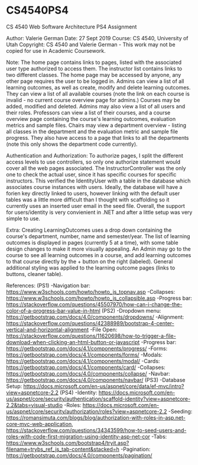 # CS4540PS4
CS 4540 Web Software Architecture PS4 Assignment

Author: Valerie German
Date: 27 Sept 2019
Course: CS 4540, University of Utah
Copyright: CS 4540 and Valerie German - This work may not be copied for use in Academic Coursework.

Note:
		The home page contains links to pages, listed with the associated user type authorized to access them. The instructor
	list contains links to two different classes. The home page may be accessed by anyone, any other page requires the user
	to be logged in.
		Admins can view a list of all learning outcomes, as well as create, modify and delete learning outcomes. They can view
	a list of all available courses (note the link on each course is invalid - no current course overview page for admins.)
	Courses may be added, modified and deleted. Admins may also view a list of all users and their roles.
		Professors can view a list of their courses, and a course overview page containing the course's learning outcomes,
	evaluation metrics and sample files.
		Chairs may view a department overview - listing all classes in the department and the evaluation metric and sample file
	progress. They also have access to a page that links to all the departments (note this only shows the department code 
	currently).

Authentication and Authorization:
		To authorize pages, I split the different access levels to use controllers, so only one authorize statement would
	cover all the web pages associated. The InstructorController was the only one to check the actual user, since it has
	specific courses for specific instructors. This verified the IdentityUser with a table in the database which associates
	course instances with users. Ideally, the database will have a forien key directly linked to users, however linking
	with the default user tables was a little more difficult than I thought with scaffolding so it currently uses an inserted
	user email in the seed file.
		Overall, the support for users/identity is very convienient in .NET and after a little setup was very simple to use.

Extra:
		Creating LearningOutcomes uses a drop down containing the course's department, number, name and semester/year.
		The list of learning outcomes is displayed in pages (currently 5 at a time), with some table design changes to make it 
	more visually appealing. An Admin may go to the course to see all learning outcomes in a course, and add learning outcomes
	to that course directly by the + button on the right (labeled). General additional styling was applied to the learning 
	outcome pages (links to buttons, cleaner table).
	
  
References:
(PS1)
-Navigation bar: https://www.w3schools.com/howto/howto_js_topnav.asp
-Collapses: https://www.w3schools.com/howto/howto_js_collapsible.asp
-Progress bar: https://stackoverflow.com/questions/45507970/how-can-i-change-the-color-of-a-progress-bar-value-in-html
(PS2)
-Dropdown menu: https://getbootstrap.com/docs/4.0/components/dropdowns/
-Alignment: https://stackoverflow.com/questions/42388989/bootstrap-4-center-vertical-and-horizontal-alignment
-File Open: https://stackoverflow.com/questions/11620698/how-to-trigger-a-file-download-when-clicking-an-html-button-or-javascript
-Progress bar: https://getbootstrap.com/docs/4.1/components/progress/
-Forms: https://getbootstrap.com/docs/4.1/components/forms/
-Modals: https://getbootstrap.com/docs/4.1/components/modal/
-Cards: https://getbootstrap.com/docs/4.1/components/card/
-Collapses: https://getbootstrap.com/docs/4.0/components/collapse/
-Navbar: https://getbootstrap.com/docs/4.0/components/navbar/
(PS3)
-Database Setup: https://docs.microsoft.com/en-us/aspnet/core/data/ef-mvc/intro?view=aspnetcore-2.2
(PS4)
-Identity: https://docs.microsoft.com/en-us/aspnet/core/security/authentication/scaffold-identity?view=aspnetcore-2.2&tabs=visual-studio
-Roles: https://docs.microsoft.com/en-us/aspnet/core/security/authorization/roles?view=aspnetcore-2.2
-Seeding: https://romansimuta.com/blogs/blog/authorization-with-roles-in-asp.net-core-mvc-web-application,
https://stackoverflow.com/questions/34343599/how-to-seed-users-and-roles-with-code-first-migration-using-identity-asp-net-cor
-Tabs: https://www.w3schools.com/bootstrap4/tryit.asp?filename=trybs_ref_js_tab-content&stacked=h
-Pagination: https://getbootstrap.com/docs/4.0/components/pagination/